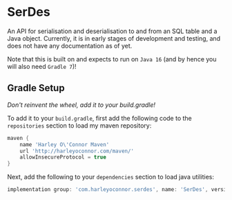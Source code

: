 # SerDes
An API for serialisation and deserialisation to and from an SQL table and a Java object. Currently, it is in early stages of development and testing, and does not have any documentation as of yet.

Note that this is built on and expects to run on `Java 16` (and by hence you will also need `Gradle 7`)!

## Gradle Setup
*Don't reinvent the wheel, add it to your build.gradle!*

To add it to your `build.gradle`, first add the following code to the `repositories` section to load my maven repository:

```groovy
maven {
    name 'Harley O\'Connor Maven'
    url 'http://harleyoconnor.com/maven/'
    allowInsecureProtocol = true
}
```

Next, add the following to your `dependencies` section to load java utilities:

```groovy
implementation group: 'com.harleyoconnor.serdes', name: 'SerDes', version: '0.0.2'
```